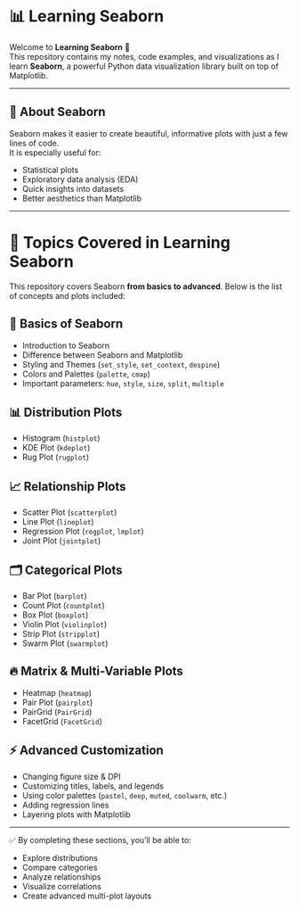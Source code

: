 # 📊 Learning Seaborn

Welcome to **Learning Seaborn** 🎨  
This repository contains my notes, code examples, and visualizations as I learn **Seaborn**, a powerful Python data visualization library built on top of Matplotlib.  

---

## 📌 About Seaborn
Seaborn makes it easier to create beautiful, informative plots with just a few lines of code.  
It is especially useful for:
- Statistical plots
- Exploratory data analysis (EDA)
- Quick insights into datasets
- Better aesthetics than Matplotlib

---
# 📘 Topics Covered in Learning Seaborn

This repository covers Seaborn **from basics to advanced**. Below is the list of concepts and plots included:

## 🔑 Basics of Seaborn
- Introduction to Seaborn
- Difference between Seaborn and Matplotlib
- Styling and Themes (`set_style`, `set_context`, `despine`)
- Colors and Palettes (`palette`, `cmap`)
- Important parameters: `hue`, `style`, `size`, `split`, `multiple`

## 📊 Distribution Plots
- Histogram (`histplot`)
- KDE Plot (`kdeplot`)
- Rug Plot (`rugplot`)

## 📈 Relationship Plots
- Scatter Plot (`scatterplot`)
- Line Plot (`lineplot`)
- Regression Plot (`regplot`, `lmplot`)
- Joint Plot (`jointplot`)

## 🗂️ Categorical Plots
- Bar Plot (`barplot`)
- Count Plot (`countplot`)
- Box Plot (`boxplot`)
- Violin Plot (`violinplot`)
- Strip Plot (`stripplot`)
- Swarm Plot (`swarmplot`)

## 🔥 Matrix & Multi-Variable Plots
- Heatmap (`heatmap`)
- Pair Plot (`pairplot`)
- PairGrid (`PairGrid`)
- FacetGrid (`FacetGrid`)

## ⚡ Advanced Customization
- Changing figure size & DPI
- Customizing titles, labels, and legends
- Using color palettes (`pastel`, `deep`, `muted`, `coolwarm`, etc.)
- Adding regression lines
- Layering plots with Matplotlib

---

✅ By completing these sections, you’ll be able to:  
- Explore distributions  
- Compare categories  
- Analyze relationships  
- Visualize correlations  
- Create advanced multi-plot layouts  
